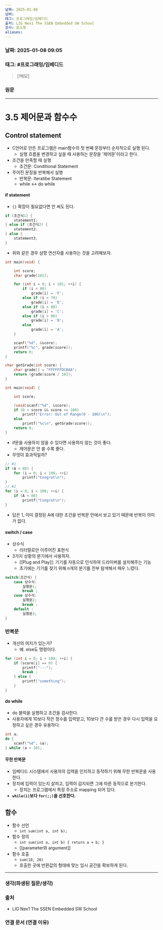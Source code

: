 ```yaml
---
날짜: 2025-01-08
넘버: 
태그: 프로그래밍/임베디드
출처: LIG Nex1 The SSEN Embedded SW School
강사: 윤소영
aliases:
---
```

### 날짜:  2025-01-08 09:05

### 태그: #프로그래밍/임베디드

>[!메모]
>

### 원문
---
# 3.5 제어문과 함수수
## Control statement
- C언어로 만든 프로그램은 main함수의 첫 번째 문장부터 순차적으로 실행 된다.
	- 실행 흐름을 변경하고 싶을 때 사용하는 문장을 '제어문'이라고 한다.
- 조건을 만족할 때 실행
	- 조건문: Conditional Statement
- 주어진 문장을 반복해서 실행
	- 반복문: Iteratibe Statement
	- while <-> do while
#### if statement
- `{}` 확장이 필요없다면 안 써도 된다.
```c
if (조건식1) {
	statement1;
} else if (조건식2) {
	statement2;
} else {
	statement3;
} 
```
- 위와 같은 경우 삼항 연산자를 사용하는 것을 고려해보자.

```c
int main(void) {

	int score;
	char grade[101];

	for (int i = 0; i < 101; ++i) {
		if (i < 60)
			grade[i] = 'F';
		else if (i < 70)
			grade[i] = 'D';
		else if (i < 80)
			grade[i] = 'C';
		else if (i < 90)
			grade[i] = 'B';
		else
			grade[i] = 'A';
	}

	scanf("%d", &score);
	printf("%c", grade[score]);
	return 0;
}
```

```c
char getGrade(int score) {
	char grade[] = "FFFFFFDCBAA";
	return (grade[score / 10]);
}

int main(void) {

	int score;

	(void)scanf("%d", &score);
	if (0 < score && score <= 100)
		printf("Error: Out of Range(0 - 100)\n");
	else
		printf("%c\n", getGrade(score));
	return 0;
}
```
- if문을 사용하지 않을 수 있다면 사용하지 않는 것이 좋다.
	- 제어문은 안 쓸 수록 좋다.
- 무엇이 효과적일까?
```c
// #1
if (A < 80) {
	for (i = 0; i < 100; ++i)
		printf("Congrat\n");
}
// #2
for (i = 0; i < 100; ++i) {
	if (A < 80)
		printf("Congrat\n");
}
```
- 답은 1, 이미 결정된 A에 대한 조건을 반복문 안에서 보고 있기 때문에 반복이 의미가 없다.

#### switch / case
- 상수식
	- 리터럴로만 이루어진 표현식
- 3가지 상황의 분기에서 사용하자.
	- [[Plug and Play]]: 기기를 자동으로 인식하여 드라이버를 설치해주는 기능
	- 초기에는 기기를 찾기 위해 n개의 분기를 전부 탐색해서 매우 느렸다.

```c
switch(조건식) {
	case 상수식:
		실행문1;
		break ;
	case 상수식:
		실행문2;
		break ;
	default :
		실행문3;	
}
```

### 반복문
- 개선의 여지가 있는가?
	- 예. else도 명령이다.
```c
for (int i = 0; i < 100; ++i) {
	if (score[i] == 0) {
		printf("---");
		break ;
	} else {
		printf("something");
	}
}
```
#### do while
- do 블럭을 실행하고 조건을 검사한다.
- 사용자에게 10보다 작은 정수를 입력받고, 10보다 큰 수를 받은 경우 다시 입력을 요청하고 싶은 경우 유용하다.
```c
int a;
do {
	scanf("%d", &a);
} while (a < 10);
```

#### 무한 반복문
- 임베디드 시스템에서 사용자의 입력을 인지하고 동작하기 위해 무한 반복문을 사용한다.
- 장치에 입력이 있는지 살피고, 입력이 감지되면 그에 따른 동작으로 분기한다.
	- 장치는 프로그램에서 특정 주소로 mapping 되어 있다.
- **`while(1)`보다 `for(;;)`을 선호한다.**

## 함수
- 함수 선언
	- `int sum(int a, int b);`
- 함수 정의
	- `int sum(int a, int b) { return a + b; }`
	- [[parameter와 argument]]
- 함수 호출
	- `sum(10, 20)`
	- 호출한 곳에 반환값의 형태에 맞는 임시 공간을 확보하게 된다.



---
### 생각(파생된 질문/생각)

### 출처
- LIG Nex1 The SSEN Embedded SW School

### 연결 문서 (연결 이유)
